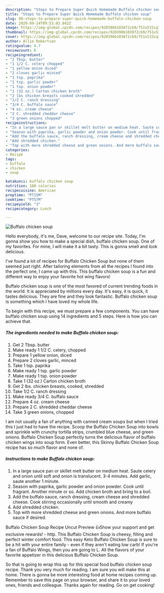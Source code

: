 ```yaml
---
description: "Steps to Prepare Super Quick Homemade Buffalo chicken soup"
title: "Steps to Prepare Super Quick Homemade Buffalo chicken soup"
slug: 88-steps-to-prepare-super-quick-homemade-buffalo-chicken-soup
date: 2020-09-24T09:53:03.842Z
image: https://img-global.cpcdn.com/recipes/920398b1038f2cb9/751x532cq70/buffalo-chicken-soup-recipe-main-photo.jpg
thumbnail: https://img-global.cpcdn.com/recipes/920398b1038f2cb9/751x532cq70/buffalo-chicken-soup-recipe-main-photo.jpg
cover: https://img-global.cpcdn.com/recipes/920398b1038f2cb9/751x532cq70/buffalo-chicken-soup-recipe-main-photo.jpg
author: Allie Robertson
ratingvalue: 4.7
reviewcount: 6
recipeingredient:
- "2 Tbsp. butter"
- "1 1/2 C. celery chopped"
- "1 yellow onion diced"
- "2 cloves garlic minced"
- "1 tsp. paprika"
- "1 tsp. garlic powder"
- "1 tsp. onion powder"
- "1 (32 oz.) Carton chicken broth"
- "2 lbs chicken breasts cooked shredded"
- "1/2 C. ranch dressing"
- "3/4 C. buffalo sauce"
- "4 oz. cream cheese"
- "2 C. shredded cheddar cheese"
- "3 green onions chopped"
recipeinstructions:
- "In a large sauce pan or skillet melt butter on medium heat. Saute celery and onion until soft and onion is translucent. 3-4 minutes. Add garlic, saute another 1 minute."
- "Season with paprika, garlic powder and onion powder. Cook until fragrant. Another minute or so. Add chicken broth and bring to a boil."
- "Add the buffalo sauce, ranch dressing, cream cheese and shredded cheese. Cook stirring occasionally until smooth and creamy"
- "Add shredded chicken."
- "Top with more shredded cheese and green onions. And more buffalo sauce if desired."
categories:
- Recipe
tags:
- buffalo
- chicken
- soup

katakunci: buffalo chicken soup 
nutrition: 160 calories
recipecuisine: American
preptime: "PT15M"
cooktime: "PT57M"
recipeyield: "3"
recipecategory: Lunch

---
```



![Buffalo chicken soup](https://img-global.cpcdn.com/recipes/920398b1038f2cb9/751x532cq70/buffalo-chicken-soup-recipe-main-photo.jpg)

Hello everybody, it's me, Dave, welcome to our recipe site. Today, I'm gonna show you how to make a special dish, buffalo chicken soup. One of my favorites. For mine, I will make it a bit tasty. This is gonna smell and look delicious.

I&#39;ve found a lot of recipes for Buffalo Chicken Soup but none of them seemed just right. After tailoring elements from all the recipes I found into the perfect one, I came up with this. This buffalo chicken soup is a fun and different way to enjoy your favorite hot wing flavors!

Buffalo chicken soup is one of the most favored of current trending foods in the world. It is appreciated by millions every day. It's easy, it is quick, it tastes delicious. They are fine and they look fantastic. Buffalo chicken soup is something which I have loved my whole life.


To begin with this recipe, we must prepare a few components. You can have buffalo chicken soup using 14 ingredients and 5 steps. Here is how you can achieve that.

<!--inarticleads1-->

##### The ingredients needed to make Buffalo chicken soup:

1. Get 2 Tbsp. butter
1. Make ready 1 1/2 C. celery, chopped
1. Prepare 1 yellow onion, diced
1. Prepare 2 cloves garlic, minced
1. Take 1 tsp. paprika
1. Make ready 1 tsp. garlic powder
1. Make ready 1 tsp. onion powder
1. Take 1 (32 oz.) Carton chicken broth
1. Get 2 lbs. chicken breasts, cooked, shredded
1. Take 1/2 C. ranch dressing
1. Make ready 3/4 C. buffalo sauce
1. Prepare 4 oz. cream cheese
1. Prepare 2 C. shredded cheddar cheese
1. Take 3 green onions, chopped


I am not usually a fan of anything with canned cream soups but when I tried this I just had to have the recipe. Scoop the Buffalo Chicken Soup into bowls and sprinkle with crunchy tortilla strips, crumbled blue cheese, and green onions. Buffalo Chicken Soup perfectly turns the delicious flavor of buffalo chicken wings into soup form. Even better, this Skinny Buffalo Chicken Soup recipe has so much flavor and none of. 

<!--inarticleads2-->

##### Instructions to make Buffalo chicken soup:

1. In a large sauce pan or skillet melt butter on medium heat. Saute celery and onion until soft and onion is translucent. 3-4 minutes. Add garlic, saute another 1 minute.
1. Season with paprika, garlic powder and onion powder. Cook until fragrant. Another minute or so. Add chicken broth and bring to a boil.
1. Add the buffalo sauce, ranch dressing, cream cheese and shredded cheese. Cook stirring occasionally until smooth and creamy
1. Add shredded chicken.
1. Top with more shredded cheese and green onions. And more buffalo sauce if desired.


Buffalo Chicken Soup Recipe Uncut Preview 👍Show your support and get exclusive rewards! - http. This Buffalo Chicken Soup is cheesy, filling and perfect winter comfort food. This easy Keto Buffalo Chicken Soup is sure to be a hit with your entire family - even if they aren&#39;t eating low carb! If you&#39;re a fan of Buffalo Wings, then you are going to L. All the flavors of your favorite appetizer in this delicious Buffalo Chicken Soup. 

So that is going to wrap this up for this special food buffalo chicken soup recipe. Thank you very much for reading. I am sure you will make this at home. There is gonna be more interesting food at home recipes coming up. Remember to save this page on your browser, and share it to your loved ones, friends and colleague. Thanks again for reading. Go on get cooking!
